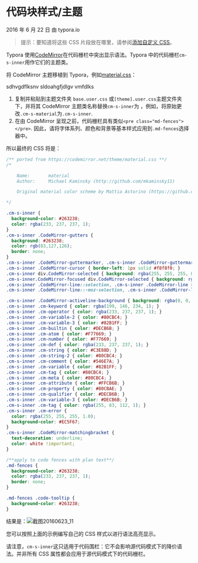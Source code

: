 # 代码块样式/主题

2016 年 6 月 22 日 由 typora.io

> 提示：要知道将这些 CSS 片段放在哪里，请参阅[添加自定义 CSS](https://support.typora.io/Add-Custom-CSS/)。

Typora 使用[CodeMirror](http://codemirror.net/)在代码栅栏中突出显示语法。Typora 中的代码栅栏`cm-s-inner`用作它们的主题类。

将 CodeMirror 主题移植到 Typora，例如[material.css](https://codemirror.net/theme/material.css)：

sdhvgdflksnv
sldoahgfjdlgv
vmfdlks

1. 复制并粘贴到主题文件夹 `base.user.css` 或`[theme].user.css`主题文件夹下，并将其 CodeMirror 主题类名称替换`cm-s-inner`为 ，例如，将原始更改`.cm-s-material`为`.cm-s-inner`.
2. 在由 CodeMirror 呈现之前，代码栅栏具有类似`<pre class="md-fences"></pre>`. 因此，请将字体系列、颜色和背景等基本样式应用到`.md-fences`选择器中。

所以最终的 CSS 将是：

```css
/** ported from https://codemirror.net/theme/material.css **/
/*

    Name:       material
    Author:     Michael Kaminsky (http://github.com/mkaminsky11)

    Original material color scheme by Mattia Astorino (https://github.com/equinusocio/material-theme)

*/

.cm-s-inner {
  background-color: #263238;
  color: rgba(233, 237, 237, 1);
}
.cm-s-inner .CodeMirror-gutters {
  background: #263238;
  color: rgb(83,127,126);
  border: none;
}
.cm-s-inner .CodeMirror-guttermarker, .cm-s-inner .CodeMirror-guttermarker-subtle, .cm-s-inner .CodeMirror-linenumber { color: rgb(83,127,126); }
.cm-s-inner .CodeMirror-cursor { border-left: 1px solid #f8f8f0; }
.cm-s-inner div.CodeMirror-selected { background: rgba(255, 255, 255, 0.15); }
.cm-s-inner.CodeMirror-focused div.CodeMirror-selected { background: rgba(255, 255, 255, 0.10); }
.cm-s-inner .CodeMirror-line::selection, .cm-s-inner .CodeMirror-line > span::selection, .cm-s-inner .CodeMirror-line > span > span::selection { background: rgba(255, 255, 255, 0.10); }
.cm-s-inner .CodeMirror-line::-moz-selection, .cm-s-inner .CodeMirror-line > span::-moz-selection, .cm-s-inner .CodeMirror-line > span > span::-moz-selection { background: rgba(255, 255, 255, 0.10); }

.cm-s-inner .CodeMirror-activeline-background { background: rgba(0, 0, 0, 0); }
.cm-s-inner .cm-keyword { color: rgba(199, 146, 234, 1); }
.cm-s-inner .cm-operator { color: rgba(233, 237, 237, 1); }
.cm-s-inner .cm-variable-2 { color: #80CBC4; }
.cm-s-inner .cm-variable-3 { color: #82B1FF; }
.cm-s-inner .cm-builtin { color: #DECB6B; }
.cm-s-inner .cm-atom { color: #F77669; }
.cm-s-inner .cm-number { color: #F77669; }
.cm-s-inner .cm-def { color: rgba(233, 237, 237, 1); }
.cm-s-inner .cm-string { color: #C3E88D; }
.cm-s-inner .cm-string-2 { color: #80CBC4; }
.cm-s-inner .cm-comment { color: #546E7A; }
.cm-s-inner .cm-variable { color: #82B1FF; }
.cm-s-inner .cm-tag { color: #80CBC4; }
.cm-s-inner .cm-meta { color: #80CBC4; }
.cm-s-inner .cm-attribute { color: #FFCB6B; }
.cm-s-inner .cm-property { color: #80CBAE; }
.cm-s-inner .cm-qualifier { color: #DECB6B; }
.cm-s-inner .cm-variable-3 { color: #DECB6B; }
.cm-s-inner .cm-tag { color: rgba(255, 83, 112, 1); }
.cm-s-inner .cm-error {
  color: rgba(255, 255, 255, 1.0);
  background-color: #EC5F67;
}
.cm-s-inner .CodeMirror-matchingbracket {
  text-decoration: underline;
  color: white !important;
}

/**apply to code fences with plan text**/
.md-fences {
  background-color: #263238;
  color: rgba(233, 237, 237, 1);
  border: none;
}

.md-fences .code-tooltip {
  background-color: #263238;
}
```

结果是：![截图20160623_11](https://support.typora.io/media/code-block-style/Snip20160623_11.png)

您可以按照上面的示例编写自己的 CSS 样式以进行语法高亮显示。

请注意，`cm-s-inner`这只适用于代码围栏：它不会影响源代码模式下的降价语法。并非所有 CSS 属性都会应用于源代码模式下的代码栅栏。